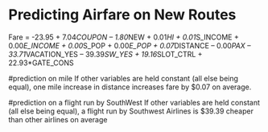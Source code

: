# Predicting Airfare on New Routes 

Fare = -23.95 + 7.04*COUPON – 1.80*NEW + 0.01*HI + 0.01*S_INCOME + 0.00*E_INCOME + 0.00*S_POP + 0.00*E_POP + 0.07*DISTANCE – 0.00*PAX – 33.71*VACATION_YES – 39.39*SW_YES + 19.16*SLOT_CTRL + 22.93*GATE_CONS

#prediction on mile
If other variables are held constant (all else being equal), one mile increase in distance increases fare by $0.07 on average.

#prediction on a flight run by SouthWest 
If other variables are held constant (all else being equal), a flight run by Southwest Airlines is $39.39 cheaper than other airlines on average
